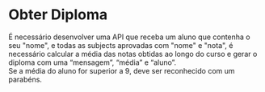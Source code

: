 # Obter Diploma
É necessário desenvolver uma API que receba um aluno que contenha o seu "nome",
e todas as subjects aprovadas com "nome" e "nota", é necessário calcular a média
das notas obtidas ao longo do curso e gerar o diploma com uma “mensagem”,
“média” e “aluno”. <br>
Se a média do aluno for superior a 9, deve ser reconhecido com um parabéns.
